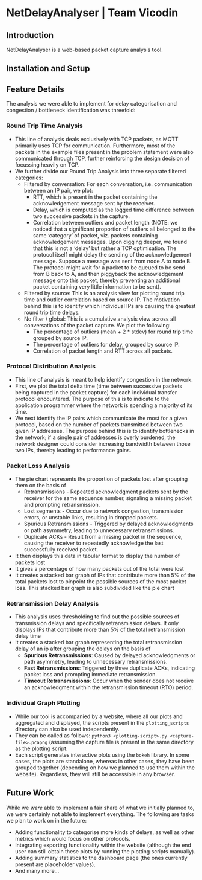 # NetDelayAnalyser | Team Vicodin

## Introduction

NetDelayAnalyser is a web-based packet capture analysis tool.

## Installation and Setup

## Feature Details

The analysis we were able to implement for delay categorisation and congestion / bottleneck identification was threefold:

### Round Trip Time Analysis

- This line of analysis deals exclusively with TCP packets, as MQTT primarily uses TCP for communication. Furthermore, most of the packets in the example files present in the problem statement were also communicated through TCP, further reinforcing the design decision of focussing heavily on TCP.
- We further divide our Round Trip Analysis into three separate filtered categories:
    - Filtered by conversation: For each conversation, i.e. communication between an IP pair, we plot:
        - RTT, which is present in the packet containing the acknowledgement message sent by the receiver.
        - Delay, which is computed as the logged time difference between two successive packets in the capture.
        - Correlation between outliers and packet length (NOTE: we noticed that a significant proportion of outliers all belonged to the same ‘category’ of packet, viz. packets containing acknowledgement messages. Upon digging deeper, we found that this is not a ‘delay’ but rather a TCP optimisation. The protocol itself might delay the sending of the acknowledgement message. Suppose a message was sent from node A to node B. The protocol might wait for a packet to be queued to be send from B back to A, and then piggyback the acknowledgement message onto this packet, thereby preventing an additional packet containing very little information to be sent).
    - Filtered by source: This is an analysis view for plotting round trip time and outlier correlation based on source IP. The motivation behind this is to identify which individual IPs are causing the greatest round trip time delays.
    - No filter / global: This is a cumulative analysis view across all conversations of the packet capture. We plot the following:
        - The percentage of outliers (mean + 2 * stdev) for round trip time grouped by source IP.
        - The percentage of outliers for delay, grouped by source IP.
        - Correlation of packet length and RTT across all packets.

### Protocol Distribution Analysis

- This line of analysis is meant to help identify congestion in the network.
- First, we plot the total delta time (time between successive packets being captured in the packet capture) for each individual transfer protocol encountered. The purpose of this is to indicate to the application programmer where the network is spending a majority of its time.
- We next identify the IP pairs which communicate the most for a given protocol, based on the number of packets transmitted between two given IP addresses. The purpose behind this is to identify bottlenecks in the network; if a single pair of addresses is overly burdened, the network designer could consider increasing bandwidth between those two IPs, thereby leading to performance gains.

### Packet Loss Analysis

- The pie chart represents the proportion of packets lost after grouping them on the basis of
    - Retransmissions - Repeated acknowledgment packets sent by the receiver for the same sequence number, signaling a missing packet and prompting retransmission.
    - Lost segments - Occur due to network congestion, transmission errors, or unstable links, resulting in dropped packets.
    - Spurious Retransmissions -  Triggered by delayed acknowledgments or path asymmetry, leading to unnecessary retransmissions.
    - Duplicate ACKs - Result from a missing packet in the sequence, causing the receiver to repeatedly acknowledge the last successfully received packet.
- It then displays this data in tabular format to display the number of packets lost
- It gives a percentage of how many packets out of the total were lost
- It creates a stacked bar graph of IPs that contribute more than 5% of the total packets lost to pinpoint the possible sources of the most packet loss. This stacked bar graph is also subdivided like the pie chart

### Retransmission Delay Analysis

- This analysis uses thresholding to find out the possible sources of transmission delays and specifically retransmission delays. It only displays IPs that contribute more than 5% of the total retransmission delay time
- It creates a stacked bar graph representing the total retransmission delay of an ip after grouping the delays on the basis of
    - **Spurious Retransmissions**: Caused by delayed acknowledgments or path asymmetry, leading to unnecessary retransmissions.
    - **Fast Retransmissions**: Triggered by three duplicate ACKs, indicating packet loss and prompting immediate retransmission.
    - **Timeout Retransmissions**: Occur when the sender does not receive an acknowledgment within the retransmission timeout (RTO) period.

### Individual Graph Plotting

- While our tool is accompanied by a website, where all our plots and aggregated and displayed, the scripts present in the `plotting_scripts` directory can also be used independently.
- They can be called as follows: `python3 <plotting-script>.py <capture-file>.pcapng` (assuming the capture file is present in the same directory as the plotting script.
- Each script generates interactive plots using the `bokeh` library. In some cases, the plots are standalone, whereas in other cases, they have been grouped together (depending on how we planned to use them within the website). Regardless, they will still be accessible in any browser.

## Future Work

While we *were* able to implement a fair share of what we initially planned to, we were certainly not able to implement everything. The following are tasks we plan to work on in the future:

- Adding functionality to categorise more kinds of delays, as well as other metrics which would focus on other protocols.
- Integrating exporting functionality within the website (although the end user can still obtain these plots by running the plotting scripts manually).
- Adding summary statistics to the dashboard page (the ones currently present are placeholder values).
- And many more…
